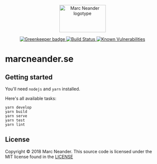 <p align="center">
    <a href="https://marcneander.se">
        <img src="https://raw.githubusercontent.com/marcneander/marcneander.se/master/src/images/m-dark.svg" alt="Marc Neander logotype" width="151" height="89">
    </a>
</p>
<p align="center">
    <a href="https://greenkeeper.io/">
        <img src="https://badges.greenkeeper.io/marcneander/marcneander.se.svg?style=flat" alt="Greenkeeper badge">
    </a>
    <a href="https://travis-ci.com/marcneander/marcneander.se">
        <img src="https://travis-ci.com/marcneander/marcneander.se.svg?branch=master?style=flat" alt="Build Status">
    </a>
    <a href="https://snyk.io/test/github/marcneander/marcneander.se">
        <img src="https://snyk.io/test/github/marcneander/marcneander.se/badge.svg?style=flat" alt="Known Vulnerabilities">
    </a>
</p>

# marcneander.se

## Getting started

You'll need `nodejs` and `yarn` installed.

Here's all available tasks:
```
yarn develop
yarn build
yarn serve
yarn test
yarn lint
```

## License

Copyright © 2018 Marc Neander. This source code is licensed under the MIT
license found in the [LICENSE](https://github.com/marcneander/marcneander.se/blob/master/LICENSE)
